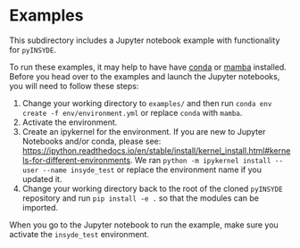 # Examples

This subdirectory includes a Jupyter notebook example with functionality for `pyINSYDE`. 

To run these examples, it may help to have have [conda](https://docs.conda.io/en/latest/) or [mamba](https://mamba.readthedocs.io/en/latest/) installed. Before you head over to the examples and launch the Jupyter notebooks, you will need to follow these steps:

1) Change your working directory to `examples/` and then run `conda env create -f env/environment.yml` or replace `conda` with `mamba`. 
2) Activate the environment.
3) Create an ipykernel for the environment. If you are new to Jupyter Notebooks and/or conda, please see: https://ipython.readthedocs.io/en/stable/install/kernel_install.html#kernels-for-different-environments. We ran `python -m ipykernel install --user --name insyde_test` or replace the environment name if you updated it. 
4) Change your working directory back to the root of the cloned `pyINSYDE` repository and run `pip install -e .` so that the modules can be imported. 

When you go to the Jupyter notebook to run the example, make sure you activate the `insyde_test` environment. 